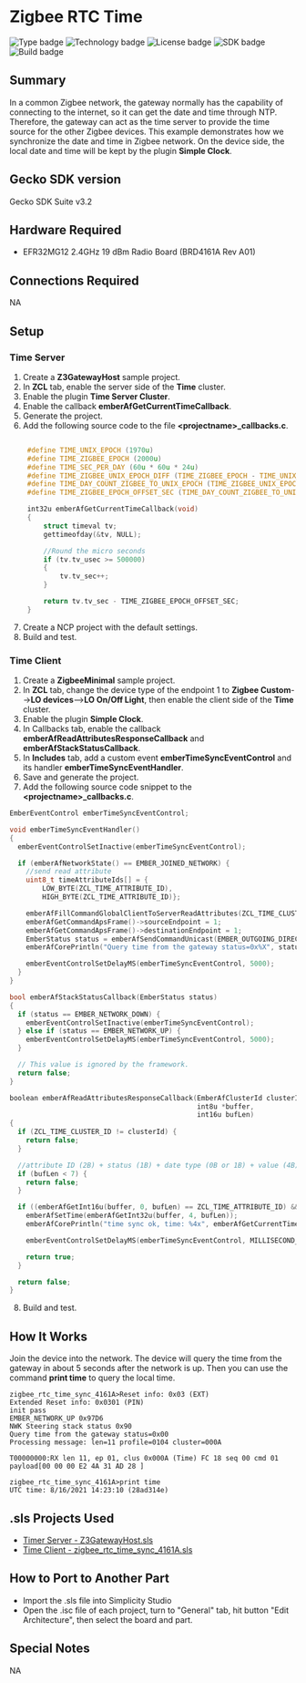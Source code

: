 # Zigbee RTC Time #
![Type badge](https://img.shields.io/badge/dynamic/json?url=https://raw.githubusercontent.com/SiliconLabs/application_examples_ci/master/zigbee_applications/zigbee_rtc_time_sync_common.json&label=Type&query=type&color=green)
![Technology badge](https://img.shields.io/badge/dynamic/json?url=https://raw.githubusercontent.com/SiliconLabs/application_examples_ci/master/zigbee_applications/zigbee_rtc_time_sync_common.json&label=Technology&query=technology&color=green)
![License badge](https://img.shields.io/badge/dynamic/json?url=https://raw.githubusercontent.com/SiliconLabs/application_examples_ci/master/zigbee_applications/zigbee_rtc_time_sync_common.json&label=License&query=license&color=green)
![SDK badge](https://img.shields.io/badge/dynamic/json?url=https://raw.githubusercontent.com/SiliconLabs/application_examples_ci/master/zigbee_applications/zigbee_rtc_time_sync_common.json&label=SDK&query=sdk&color=green)
![Build badge](https://img.shields.io/endpoint?url=https://raw.githubusercontent.com/SiliconLabs/application_examples_ci/master/zigbee_applications/zigbee_rtc_time_sync_build_status.json)

## Summary ##
In a common Zigbee network, the gateway normally has the capability of connecting to the internet, so it can get the date and time through NTP. Therefore, the gateway can act as the time server to provide the time source for the other Zigbee devices. This example demonstrates how we synchronize the date and time in Zigbee network. On the device side, the local date and time will be kept by the plugin **Simple Clock**. 

## Gecko SDK version ##
Gecko SDK Suite v3.2

## Hardware Required ##
- EFR32MG12 2.4GHz 19 dBm Radio Board (BRD4161A Rev A01)

## Connections Required ##
NA

## Setup ##
### Time Server ###
1. Create a **Z3GatewayHost** sample project.
2. In **ZCL** tab, enable the server side of the **Time** cluster.
3. Enable the plugin **Time Server Cluster**.
4. Enable the callback **emberAfGetCurrentTimeCallback**.
5. Generate the project.
6. Add the following source code to the file **\<projectname\>_callbacks.c**.
   ```C

    #define TIME_UNIX_EPOCH (1970u)
    #define TIME_ZIGBEE_EPOCH (2000u)
    #define TIME_SEC_PER_DAY (60u * 60u * 24u)
    #define TIME_ZIGBEE_UNIX_EPOCH_DIFF (TIME_ZIGBEE_EPOCH - TIME_UNIX_EPOCH)
    #define TIME_DAY_COUNT_ZIGBEE_TO_UNIX_EPOCH (TIME_ZIGBEE_UNIX_EPOCH_DIFF * 365u + 7u) ///< 30 years and 7 leap days
    #define TIME_ZIGBEE_EPOCH_OFFSET_SEC (TIME_DAY_COUNT_ZIGBEE_TO_UNIX_EPOCH * TIME_SEC_PER_DAY)

    int32u emberAfGetCurrentTimeCallback(void)
    {
        struct timeval tv;
        gettimeofday(&tv, NULL);

        //Round the micro seconds
        if (tv.tv_usec >= 500000)
        {
            tv.tv_sec++;
        }

        return tv.tv_sec - TIME_ZIGBEE_EPOCH_OFFSET_SEC;
    }
   ```
7. Create a NCP project with the default settings.
8. Build and test.


### Time Client ###
1. Create a **ZigbeeMinimal** sample project.
2. In **ZCL** tab, change the device type of the endpoint 1 to **Zigbee Custom**-->**LO devices**-->**LO On/Off Light**, then enable the client side of the **Time** cluster.
3. Enable the plugin **Simple Clock**.
4. In Callbacks tab, enable the callback **emberAfReadAttributesResponseCallback** and **emberAfStackStatusCallback**.
5. In **Includes** tab, add a custom event **emberTimeSyncEventControl** and its handler **emberTimeSyncEventHandler**.
6. Save and generate the project.
7. Add the following source code snippet to the **\<projectname\>_callbacks.c**.
  
  ```C
  EmberEventControl emberTimeSyncEventControl;

  void emberTimeSyncEventHandler()
  {
    emberEventControlSetInactive(emberTimeSyncEventControl);

    if (emberAfNetworkState() == EMBER_JOINED_NETWORK) {
      //send read attribute
      uint8_t timeAttributeIds[] = {
          LOW_BYTE(ZCL_TIME_ATTRIBUTE_ID),
          HIGH_BYTE(ZCL_TIME_ATTRIBUTE_ID)};

      emberAfFillCommandGlobalClientToServerReadAttributes(ZCL_TIME_CLUSTER_ID, timeAttributeIds, sizeof(timeAttributeIds));
      emberAfGetCommandApsFrame()->sourceEndpoint = 1;
      emberAfGetCommandApsFrame()->destinationEndpoint = 1;
      EmberStatus status = emberAfSendCommandUnicast(EMBER_OUTGOING_DIRECT, 0x0000);
      emberAfCorePrintln("Query time from the gateway status=0x%X", status);

      emberEventControlSetDelayMS(emberTimeSyncEventControl, 5000);
    }
  }

  bool emberAfStackStatusCallback(EmberStatus status)
  {
    if (status == EMBER_NETWORK_DOWN) {
      emberEventControlSetInactive(emberTimeSyncEventControl);
    } else if (status == EMBER_NETWORK_UP) {
      emberEventControlSetDelayMS(emberTimeSyncEventControl, 5000);
    }

    // This value is ignored by the framework.
    return false;
  }

  boolean emberAfReadAttributesResponseCallback(EmberAfClusterId clusterId,
                                                int8u *buffer,
                                                int16u bufLen)
  {
    if (ZCL_TIME_CLUSTER_ID != clusterId) {
      return false;
    }

    //attribute ID (2B) + status (1B) + date type (0B or 1B) + value (4B)
    if (bufLen < 7) {
      return false;
    }

    if ((emberAfGetInt16u(buffer, 0, bufLen) == ZCL_TIME_ATTRIBUTE_ID) && (emberAfGetInt8u(buffer, 2, bufLen) == EMBER_ZCL_STATUS_SUCCESS)) {
      emberAfSetTime(emberAfGetInt32u(buffer, 4, bufLen));
      emberAfCorePrintln("time sync ok, time: %4x", emberAfGetCurrentTime());

      emberEventControlSetDelayMS(emberTimeSyncEventControl, MILLISECOND_TICKS_PER_DAY);

      return true;
    }

    return false;
  }  
  ```
8.  Build and test.

## How It Works ##
Join the device into the network. The device will query the time from the gateway in about 5 seconds after the network is up. Then you can use the command **print time** to query the local time.
```
zigbee_rtc_time_sync_4161A>Reset info: 0x03 (EXT)
Extended Reset info: 0x0301 (PIN)
init pass
EMBER_NETWORK_UP 0x97D6
NWK Steering stack status 0x90
Query time from the gateway status=0x00
Processing message: len=11 profile=0104 cluster=000A

T00000000:RX len 11, ep 01, clus 0x000A (Time) FC 18 seq 00 cmd 01 payload[00 00 00 E2 4A 31 AD 28 ]

zigbee_rtc_time_sync_4161A>print time
UTC time: 8/16/2021 14:23:10 (28ad314e)
```

## .sls Projects Used ##
- [Timer Server - Z3GatewayHost.sls](SimplicityStudio/Z3GatewayHost.sls)
- [Time Client - zigbee_rtc_time_sync_4161A.sls](SimplicityStudio/zigbee_rtc_time_sync_4161A.sls)

## How to Port to Another Part ##
- Import the .sls file into Simplicity Studio
- Open the .isc file of each project, turn to "General" tab, hit button "Edit Architecture", then select the board and part.

## Special Notes ##
NA
